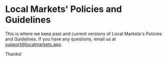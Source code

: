 # Local Markets' Policies and Guidelines

This is where we keep past and current versions of Local Markets's Policies and Guidelines.  If you have any questions, email us at support@localmarkets.app.

Thanks!
